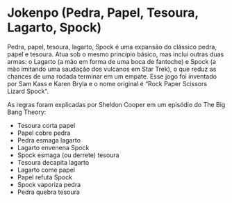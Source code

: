 # Jokenpo (Pedra, Papel, Tesoura, Lagarto, Spock)

Pedra, papel, tesoura, lagarto, Spock é uma expansão do clássico pedra, papel e tesoura. Atua sob o mesmo princípio básico, mas inclui outras duas armas: o Lagarto (a mão em forma de uma boca de fantoche) e Spock (a mão imitando uma saudação dos vulcanos em Star Trek), o que reduz as chances de uma rodada terminar em um empate. Esse jogo foi inventado por Sam Kass e Karen Bryla e o nome original é “Rock Paper Scissors Lizard Spock“.



As regras foram explicadas por Sheldon Cooper em um episódio do The Big Bang Theory:

* Tesoura corta papel
* Papel cobre pedra
* Pedra esmaga lagarto
* Lagarto envenena Spock
* Spock esmaga (ou derrete) tesoura
* Tesoura decapita lagarto
* Lagarto come papel
* Papel refuta Spock
* Spock vaporiza pedra
* Pedra quebra tesoura
